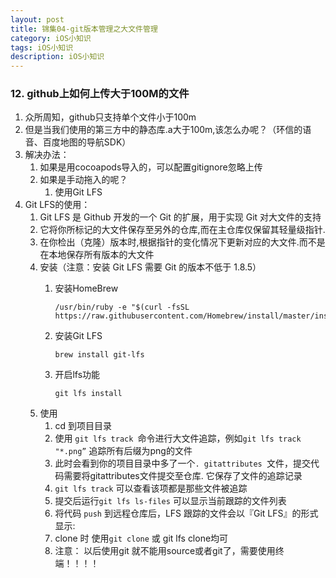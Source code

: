 ```yaml
---
layout: post
title: 锦集04-git版本管理之大文件管理
category: iOS小知识
tags: iOS小知识
description: iOS小知识
---
```


### 12. github上如何上传大于100M的文件    

1. 众所周知，github只支持单个文件小于100m
2. 但是当我们使用的第三方中的静态库.a大于100m,该怎么办呢？（环信的语音、百度地图的导航SDK）
3. 解决办法： 
    1. 如果是用cocoapods导入的，可以配置gitignore忽略上传
    2. 如果是手动拖入的呢？
        1. 使用Git LFS
4. Git LFS的使用：
    1. Git LFS 是 Github 开发的一个 Git 的扩展，用于实现 Git 对大文件的支持
    2. 它将你所标记的大文件保存至另外的仓库,而在主仓库仅保留其轻量级指针.
    3. 在你检出（克隆）版本时,根据指针的变化情况下更新对应的大文件.而不是在本地保存所有版本的大文件
    4. 安装（注意：安装 Git LFS 需要 Git 的版本不低于 1.8.5）
        1. 安装HomeBrew
            
            ```
            /usr/bin/ruby -e "$(curl -fsSL https://raw.githubusercontent.com/Homebrew/install/master/install)"
            ```
        2. 安装Git LFS
            
            ```
            brew install git-lfs
            ```
        3. 开启lfs功能
            
            ```
            git lfs install
            ```
    5. 使用
        1. cd 到项目目录
        2. 使用 `git lfs track `命令进行大文件追踪，例如`git lfs track "*.png”` 追踪所有后缀为png的文件
        3. 此时会看到你的项目目录中多了一个`. gitattributes `文件，提交代码需要将gitattributes文件提交至仓库. 它保存了文件的追踪记录
        4. `git lfs track` 可以查看该项都是那些文件被追踪
        5. 提交后运行`git lfs ls-files` 可以显示当前跟踪的文件列表
        6. 将代码 `push` 到远程仓库后，LFS 跟踪的文件会以『Git LFS』的形式显示:
        7. clone 时 使用`git clone` 或 git lfs clone均可
        8. 注意： 以后使用git 就不能用source或者git了，需要使用终端！！！！


